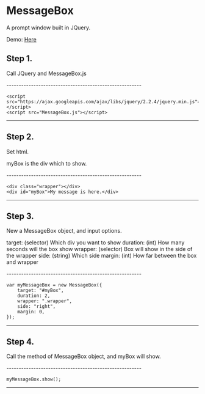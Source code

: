 # MessageBox
A prompt window built in JQuery.


Demo: <a href='https://www2.cs.ccu.edu.tw/~ltc98u/MessageBox/'>Here</a>


<h2>Step 1.</h2>
<p>Call JQuery and MessageBox.js</p>
-------------------------------------------------------

    <script src="https://ajax.googleapis.com/ajax/libs/jquery/2.2.4/jquery.min.js"></script>
    <script src="MessageBox.js"></script>
	
-------------------------------------------------------


<h2>Step 2.</h2>
<p>Set html.</p>
<p>myBox is the div which to show.</p>
-------------------------------------------------------

    <div class="wrapper"></div>
    <div id="myBox">My message is here.</div>
	
-------------------------------------------------------


<h2>Step 3.</h2>
<p>New a MessageBox object, and input options.</p>
<p>
target: (selector) Which div you want to show
duration: (int) How many seconds will the box show
wrapper: (selector) Box will show in the side of the wrapper
side: (string) Which side
margin: (int) How far between the box and wrapper 
</p>
-------------------------------------------------------

    var myMessageBox = new MessageBox({
        target: "#myBox",
        duration: 2,
        wrapper: ".wrapper",
        side: "right",
        margin: 0,
    });
	
-------------------------------------------------------


<h2>Step 4.</h2>
<p>Call the method of MessageBox object, and myBox will show.</p>
-------------------------------------------------------

    myMessageBox.show();
	
-------------------------------------------------------
